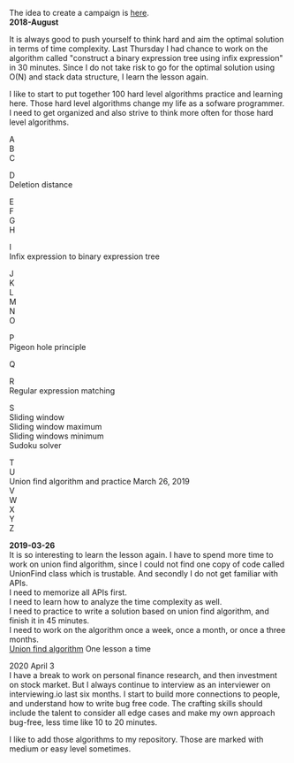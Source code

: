 The idea to create a campaign is [here](https://www.quora.com/What-is-your-100-hard-level-algorithms-for-your-summer-campaign-this-2018).<br>
**2018-August**<br>

It is always good to push yourself to think hard and aim the optimal solution in terms of time complexity. Last Thursday I had chance to work on the algorithm called "construct a binary expression tree using infix expression" in 30 minutes. Since I do not take risk to go for the optimal solution using O(N) and stack data structure, I learn the lesson again. 

I like to start to put together 100 hard level algorithms practice and learning here. Those hard level algorithms change my life as a sofware programmer. I need to get organized and also strive to think more often for those hard level algorithms. 

A<br>
B<br>
C<br>

D<br>
Deletion distance

E<br>
F<br>
G<br>
H<br>

I <br>
Infix expression to binary expression tree

J<br>
K<br>
L<br>
M<br>
N<br>
O<br>

P<br>
Pigeon hole principle

Q<br>

R<br>
Regular expression matching

S<br>
Sliding window<br>
Sliding window maximum<br>
Sliding windows minimum<br>
Sudoku solver<br>

T<br>
U<br>
Union find algorithm and practice March 26, 2019 <br>
V<br>
W<br>
X<br>
Y<br>
Z<br>

**2019-03-26**<br>
It is so interesting to learn the lesson again. I have to spend more time to work on union find algorithm, since I could not find one copy of code called UnionFind class which is trustable. And secondly I do not get familiar with APIs. <br>
I need to memorize all APIs first. <br>
I need to learn how to analyze the time complexity as well. <br>
I need to practice to write a solution based on union find algorithm, and finish it in 45 minutes. <br>
I need to work on the algorithm once a week, once a month, or once a three months. <br>
[Union find algorithm](https://github.com/jianminchen/100-hard-level-algorithms-2018-summer-campaign/tree/master/union%20join%20algorithm/2019-03-26) One lesson a time<br>

2020 April 3 <br>
I have a break to work on personal finance research, and then investment on stock market. But I always continue to interview as an interviewer on interviewing.io last six months. I start to build more connections to people, and understand how to write bug free code. The crafting skills should include the talent to consider all edge cases and make my own approach bug-free, less time like 10 to 20 minutes. <br>

I like to add those algorithms to my repository. Those are marked with medium or easy level sometimes. <br>

